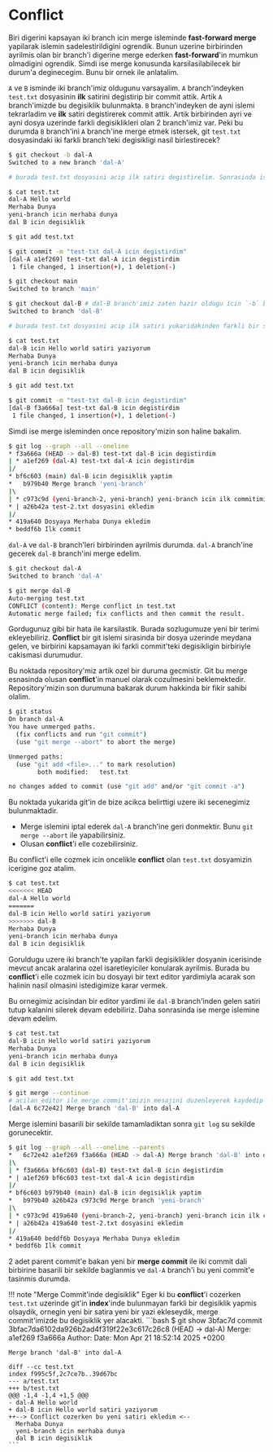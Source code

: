 # Conflict

Biri digerini kapsayan iki branch icin merge isleminde **fast-forward merge** yapilarak islemin sadelestirildigini ogrendik. Bunun uzerine birbirinden ayrilmis olan bir branch'i digerine merge ederken **fast-forward**'in mumkun olmadigini ogrendik. Simdi ise merge konusunda karsilasilabilecek bir durum'a deginecegim. Bunu bir ornek ile anlatalim.

`A` ve `B` isminde iki branch'imiz oldugunu varsayalim. `A` branch'indeyken `test.txt` dosyasinin **ilk** satirini degistirip bir commit attik. Artik `A` branch'imizde bu degisiklik bulunmakta. `B` branch'indeyken de ayni islemi tekrarladim ve **ilk** satiri degistirerek commit attik. Artik birbirinden ayri ve ayni dosya uzerinde farkli degisiklikleri olan 2 branch'imiz var. Peki bu durumda `B` branch'ini `A` branch'ine merge etmek istersek, git `test.txt` dosyasindaki iki farkli branch'teki degisikligi nasil birlestirecek?

```bash
$ git checkout -b dal-A
Switched to a new branch 'dal-A'

# burada test.txt dosyasini acip ilk satiri degistirelim. Sonrasinda ise siradaki komuttan devam edelim.

$ cat test.txt
dal-A Hello world
Merhaba Dunya
yeni-branch icin merhaba dunya
dal B icin degisiklik

$ git add test.txt

$ git commit -m "test-txt dal-A icin degistirdim"
[dal-A a1ef269] test-txt dal-A icin degistirdim
 1 file changed, 1 insertion(+), 1 deletion(-)

$ git checkout main
Switched to branch 'main'

$ git checkout dal-B # dal-B branch'imiz zaten hazir oldugu icin `-b` bayragini kullanarak yeni bir branch olusturmaktan kacindik.
Switched to branch 'dal-B'

# burada test.txt dosyasini acip ilk satiri yukaridakinden farkli bir sekilde degistirelim. Sonrasinda ise siradaki komuttan devam edelim.

$ cat test.txt
dal-B icin Hello world satiri yaziyorum
Merhaba Dunya
yeni-branch icin merhaba dunya
dal B icin degisiklik

$ git add test.txt

$ git commit -m "test-txt dal-B icin degistirdim"
[dal-B f3a666a] test-txt dal-B icin degistirdim
 1 file changed, 1 insertion(+), 1 deletion(-)
```

Simdi ise merge isleminden once repository'mizin son haline bakalim.

```bash
$ git log --graph --all --oneline
* f3a666a (HEAD -> dal-B) test-txt dal-B icin degistirdim
| * a1ef269 (dal-A) test-txt dal-A icin degistirdim
|/  
* bf6c603 (main) dal-B icin degisiklik yaptim
*   b979b40 Merge branch 'yeni-branch'
|\  
| * c973c9d (yeni-branch-2, yeni-branch) yeni-branch icin ilk commitimi atiyorum
* | a26b42a test-2.txt dosyasini ekledim
|/  
* 419a640 Dosyaya Merhaba Dunya ekledim
* beddf6b Ilk commit
```

`dal-A` ve `dal-B` branch'leri birbirinden ayrilmis durumda. `dal-A` branch'ine gecerek `dal-B` branch'ini merge edelim.


```bash
$ git checkout dal-A
Switched to branch 'dal-A'

$ git merge dal-B
Auto-merging test.txt
CONFLICT (content): Merge conflict in test.txt
Automatic merge failed; fix conflicts and then commit the result.
```

Gordugunuz gibi bir hata ile karsilastik. Burada sozlugumuze yeni bir terimi ekleyebiliriz. **Conflict** bir git islemi sirasinda bir dosya uzerinde meydana gelen, ve birbirini kapsamayan iki farkli commit'teki degisikligin birbiriyle cakismasi durumudur.

Bu noktada repository'miz artik ozel bir duruma gecmistir. Git bu merge esnasinda olusan **conflict**'in manuel olarak cozulmesini beklemektedir. Repository'mizin son durumuna bakarak durum hakkinda bir fikir sahibi olalim.

```bash
$ git status
On branch dal-A
You have unmerged paths.
  (fix conflicts and run "git commit")
  (use "git merge --abort" to abort the merge)

Unmerged paths:
  (use "git add <file>..." to mark resolution)
        both modified:   test.txt

no changes added to commit (use "git add" and/or "git commit -a")
```

Bu noktada yukarida git'in de bize acikca belirttigi uzere iki secenegimiz bulunmaktadir.

- Merge islemini iptal ederek `dal-A` branch'ine geri donmektir. Bunu `git merge --abort` ile yapabilirsiniz.
- Olusan **conflict**'i elle cozebilirsiniz.

Bu conflict'i elle cozmek icin oncelikle **conflict** olan `test.txt` dosyamizin icerigine goz atalim.

```bash
$ cat test.txt
<<<<<<< HEAD
dal-A Hello world
=======
dal-B icin Hello world satiri yaziyorum
>>>>>>> dal-B
Merhaba Dunya
yeni-branch icin merhaba dunya
dal B icin degisiklik
```

Goruldugu uzere iki branch'te yapilan farkli degisiklikler dosyanin icerisinde mevcut ancak aralarina ozel isaretleyiciler konularak ayrilmis. Burada bu **conflict**'i elle cozmek icin bu dosyayi bir text editor yardimiyla acarak son halinin nasil olmasini istedigimize karar vermek.

Bu ornegimiz acisindan bir editor yardimi ile `dal-B` branch'inden gelen satiri tutup kalanini silerek devam edebiliriz. Daha sonrasinda ise merge islemine devam edelim.

```bash
$ cat test.txt
dal-B icin Hello world satiri yaziyorum
Merhaba Dunya
yeni-branch icin merhaba dunya
dal B icin degisiklik

$ git add test.txt

$ git merge --continue
# acilan editor ile merge commit'imizin mesajini duzenleyerek kaydedip kapatalim.
[dal-A 6c72e42] Merge branch 'dal-B' into dal-A
```

Merge islemini basarili bir sekilde tamamladiktan sonra `git log` su sekilde gorunecektir.

```bash
$ git log --graph --all --oneline --parents
*   6c72e42 a1ef269 f3a666a (HEAD -> dal-A) Merge branch 'dal-B' into dal-A
|\  
| * f3a666a bf6c603 (dal-B) test-txt dal-B icin degistirdim
* | a1ef269 bf6c603 test-txt dal-A icin degistirdim
|/  
* bf6c603 b979b40 (main) dal-B icin degisiklik yaptim
*   b979b40 a26b42a c973c9d Merge branch 'yeni-branch'
|\  
| * c973c9d 419a640 (yeni-branch-2, yeni-branch) yeni-branch icin ilk commitimi atiyorum
* | a26b42a 419a640 test-2.txt dosyasini ekledim
|/  
* 419a640 beddf6b Dosyaya Merhaba Dunya ekledim
* beddf6b Ilk commit
```

2 adet parent commit'e bakan yeni bir **merge commit** ile iki commit dali birbirine basarili bir sekilde baglanmis ve `dal-A` branch'i bu yeni commit'e tasinmis durumda.

!!! note "Merge Commit'inde degisiklik"
    Eger ki bu **conflict**'i cozerken `test.txt` uzerinde git'in **index**'inde bulunmayan farkli bir degisiklik yapmis olsaydik, ornegin yeni bir satira yeni bir yazi ekleseydik, merge commit'imizde bu degisiklik yer alacakti.
    ```bash
    $ git show 3bfac7d
    commit 3bfac7da6102da926b2ad4f319f22e3c617c26c8 (HEAD -> dal-A)
    Merge: a1ef269 f3a666a
    Author: <username> <email>
    Date:   Mon Apr 21 18:52:14 2025 +0200

    Merge branch 'dal-B' into dal-A

    diff --cc test.txt
    index f995c5f,2c7ce7b..39d67bc
    --- a/test.txt
    +++ b/test.txt
    @@@ -1,4 -1,4 +1,5 @@@
    - dal-A Hello world
    + dal-B icin Hello world satiri yaziyorum
    ++--> Conflict cozerken bu yeni satiri ekledim <--
      Merhaba Dunya
      yeni-branch icin merhaba dunya
      dal B icin degisiklik
    ```